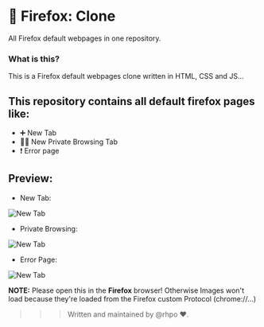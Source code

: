 # 🦊 Firefox: Clone
All Firefox default webpages in one repository.

### What is this?
This is a Firefox default webpages clone written in HTML, CSS and JS...

## This repository contains all default firefox pages like:
+ ➕ New Tab
+ 🕵🏻 New Private Browsing Tab
+ ❗ Error page

## Preview:
+ New Tab:
<img src="https://i.ibb.co/MpBDd9r/2022-07-16-13-45-41-Trim.gif" alt="New Tab" />

+ Private Browsing:
<img src="https://i.ibb.co/LC0PNYz/2022-07-16-15-01-13-Trim.gif" alt="New Tab" />

+ Error Page:
<img src="https://i.ibb.co/jMDp3fh/2022-07-16-15-07-39-Trim-1.gif" alt="New Tab" />

__NOTE:__ Please open this in the **Firefox** browser! Otherwise Images won't load because they're loaded from the Firefox custom Protocol (chrome://...)


>>> Written and maintained by @rhpo ❤️.
